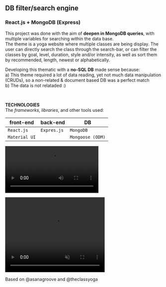 ## DB filter/search engine
### React.js + MongoDB (Express)

This project was done with the aim of **deepen in MongoDB queries**, with multiple variables for searching within the data base.
<br>
The theme is a yoga website where multiple classes are being display. The user can directly search the class through the search-bar, or can filter the classes by goal, level, duration, style and/or intensity, as well as sort them by recommended, length, newest or alphabetically.

Developing this thematic with a **no-SQL DB** made sense because: 
<br>
a) This theme required a lot of data reading, yet not much data manipulation (CRUDs), so a non-related & document based DB was a perfect match
<br>
b) The data is not relataded :)

<br>

**TECHNOLOGIES**
<br>
The *frameworks*, *libraries*, and other tools used:

| front-end | back-end | DB |
| --------- | -------- | -- |
| `React.js` | `Expres.js` | `MongoDB` |
| `Material UI` |  | `Mongoose (ODM)` |

<!-- OBJECTIVES
- Practice advanced DB queries
- Work with Material UI
- Use proyections -->

<!-- - Material UI -> Library
- React -> Library
- MongoDB -> DB
- Express -> Framework
- Mongoose -> ODM (Object Data Modeling) -->
![video](https://res.cloudinary.com/clarapardo/video/upload/v1672565943/Asana_Groove_-_Google_Chrome_2023-01-01_10-24-39_naoux0.mp4)

<video width="320" height="240" autoplay muted loop controls src="https://res.cloudinary.com/clarapardo/video/upload/v1672565943/Asana_Groove_-_Google_Chrome_2023-01-01_10-24-39_naoux0.mp4"></video>

Based on @asanagroove and @theclassyoga
